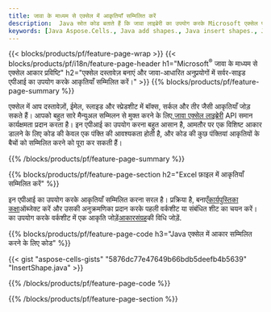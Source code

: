 ```yaml
---
title: जावा के माध्यम से एक्सेल में आकृतियाँ सम्मिलित करें
description:  Java स्रोत कोड बताते हैं कि जावा लाइब्रेरी का उपयोग करके Microsoft एक्सेल फाइलों में एक आकृति कैसे सम्मिलित की जाए।
keywords: [Java Aspose.Cells., Java add shapes., Java insert shapes., Java create shapes]
---
```

{{< blocks/products/pf/feature-page-wrap >}}
{{< blocks/products/pf/i18n/feature-page-header h1="Microsoft<sup>&reg;</sup> जावा के माध्यम से एक्सेल आकार प्रविष्टि" h2="एक्सेल दस्तावेज़ बनाएं और जावा-आधारित अनुप्रयोगों में सर्वर-साइड एपीआई का उपयोग करके आकृतियाँ सम्मिलित करें।" >}}
{{% blocks/products/pf/feature-page-summary %}}

 एक्सेल में आप दस्तावेज़ों, ईमेल, स्लाइड और स्प्रेडशीट में बॉक्स, सर्कल और तीर जैसी आकृतियाँ जोड़ सकते हैं। आपको बहुत सारे मैन्युअल सम्मिलन से मुक्त करने के लिए,[जावा एक्सेल लाइब्रेरी](https://releases.aspose.com/cells/java/) API समान कार्यक्षमता प्रदान करता है। इन एपीआई का उपयोग करना बहुत आसान है, आमतौर पर एक विशिष्ट आकार डालने के लिए कोड की केवल एक पंक्ति की आवश्यकता होती है, और कोड की कुछ पंक्तियां आकृतियों के बैचों को सम्मिलित करने को पूरा कर सकती हैं।

{{% /blocks/products/pf/feature-page-summary %}}

{{% blocks/products/pf/feature-page-section h2="Excel फ़ाइल में आकृतियाँ सम्मिलित करें" %}}

 इन एपीआई का उपयोग करके आकृतियाँ सम्मिलित करना सरल है। प्रक्रिया है, बनाएँ[कार्यपुस्तिका कक्षा](https://reference.aspose.com/cells/java/com.aspose.cells/workbook/)ऑब्जेक्ट करें और उसकी अनुक्रमणिका प्रदान करके पहली वर्कशीट या संबंधित शीट का चयन करें। का उपयोग करके वर्कशीट में एक आकृति जोड़ें[आकारसंग्रह](https://reference.aspose.com/cells/java/com.aspose.cells/shapecollection/)की विधि जोड़ें.

{{% blocks/products/pf/feature-page-code h3="Java एक्सेल में आकार सम्मिलित करने के लिए कोड" %}}

{{< gist "aspose-cells-gists" "5876dc77e47649b66bdb5deefb4b5639" "InsertShape.java" >}}

{{% /blocks/products/pf/feature-page-code %}}

{{% /blocks/products/pf/feature-page-section %}}
